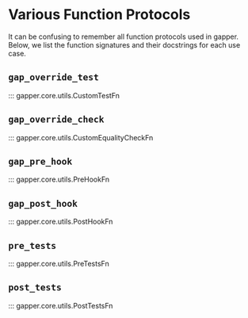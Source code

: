 # Various Function Protocols

It can be confusing to remember all function protocols used in gapper. Below, we list the function signatures and their docstrings for each use case.

## `gap_override_test`
::: gapper.core.utils.CustomTestFn

## `gap_override_check`
::: gapper.core.utils.CustomEqualityCheckFn

## `gap_pre_hook`
::: gapper.core.utils.PreHookFn

## `gap_post_hook`
::: gapper.core.utils.PostHookFn

## `pre_tests`
::: gapper.core.utils.PreTestsFn

## `post_tests`
::: gapper.core.utils.PostTestsFn